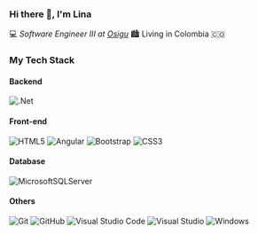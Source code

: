 ### Hi there 👋, I'm Lina

<!--[![Linkedin](https://img.shields.io/badge/-LinkedIn-blue?style=flat-square&logo=Linkedin&logoColor=white&link=https://www.linkedin.com/in/lina-prieto/)](https://www.linkedin.com/in/lina-prieto/)
[![Gmail](https://img.shields.io/badge/-Gmail-c14438?style=flat-square&logo=Gmail&logoColor=white&link=mailto:prietolina13@gmail.com)](mailto:prietolina13@gmail.com)-->

:computer: _Software Engineer III at [Osigu]([https://www.indracompany.com/](https://www.osigu.com/))_ 🏙️ Living in Colombia :colombia:

### My Tech Stack

#### Backend
![.Net](https://img.shields.io/badge/.NET-5C2D91?style=for-the-badge&logo=.net&logoColor=white)

#### Front-end
![HTML5](https://img.shields.io/badge/html5-%23E34F26.svg?style=for-the-badge&logo=html5&logoColor=white)
![Angular](https://img.shields.io/badge/angular-%23DD0031.svg?style=for-the-badge&logo=angular&logoColor=white)
![Bootstrap](https://img.shields.io/badge/bootstrap-%23563D7C.svg?style=for-the-badge&logo=bootstrap&logoColor=white)
![CSS3](https://img.shields.io/badge/css3-%231572B6.svg?style=for-the-badge&logo=css3&logoColor=white)

#### Database

![MicrosoftSQLServer](https://img.shields.io/badge/Microsoft%20SQL%20Sever-CC2927?style=for-the-badge&logo=microsoft%20sql%20server&logoColor=white)

#### Others
![Git](https://img.shields.io/badge/git-%23F05033.svg?style=for-the-badge&logo=git&logoColor=white)
![GitHub](https://img.shields.io/badge/github-%23121011.svg?style=for-the-badge&logo=github&logoColor=white)
![Visual Studio Code](https://img.shields.io/badge/Visual%20Studio%20Code-0078d7.svg?style=for-the-badge&logo=visual-studio-code&logoColor=white)
![Visual Studio](https://img.shields.io/badge/Visual%20Studio-5C2D91.svg?style=for-the-badge&logo=visual-studio&logoColor=white)
![Windows](https://img.shields.io/badge/Windows-0078D6?style=for-the-badge&logo=windows&logoColor=white)
